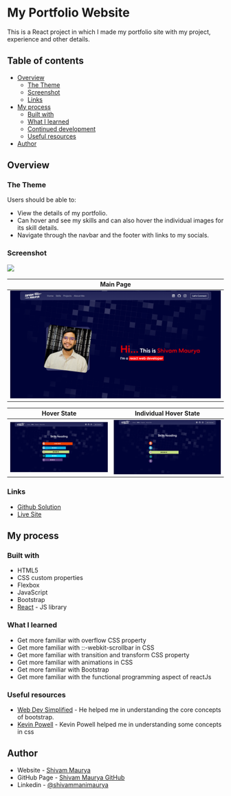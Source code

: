 # My Portfolio Website

This is a React project in which I made my portfolio site with my project, experience and other details.

## Table of contents

-   [Overview](#overview)
    -   [The Theme](#the-theme)
    -   [Screenshot](#screenshot)
    -   [Links](#links)
-   [My process](#my-process)
    -   [Built with](#built-with)
    -   [What I learned](#what-i-learned)
    -   [Continued development](#continued-development)
    -   [Useful resources](#useful-resources)
-   [Author](#author)

## Overview

### The Theme

Users should be able to:

-   View the details of my portfolio.
-   Can hover and see my skills and can also hover the individual images for its skill details.
-   Navigate through the navbar and the footer with links to my socials.

### Screenshot

![](./screenshot.jpg)

| Main Page                                                                |
| ------------------------------------------------------------------------ |
| ![Main_page](./src/components/images/screenshots/portfolio_mainpage.png) |

| Hover State                                                                  | Individual Hover State                                                                             |
| ---------------------------------------------------------------------------- | -------------------------------------------------------------------------------------------------- |
| ![hover_state](./src/components/images/screenshots/portfolio_hoverstate.png) | ![Individual_Hover_state](./src/components/images/screenshots/portfolio_individual_hoverstate.png) |

### Links

-   [Github Solution](https://github.com/ShivamManiMaurya/my_portfolio_website)
-   [Live Site](https://shivammanimaurya.github.io/my_portfolio_website/)

## My process

### Built with

-   HTML5
-   CSS custom properties
-   Flexbox
-   JavaScript
-   Bootstrap
-   [React](https://reactjs.org/) - JS library

### What I learned

-   Get more familiar with overflow CSS property
-   Get more familiar with ::-webkit-scrollbar in CSS
-   Get more familiar with transition and transform CSS property
-   Get more familiar with animations in CSS
-   Get more familiar with Bootstrap
-   Get more familiar with the functional programming aspect of reactJs

### Useful resources

-   [Web Dev Simplified](https://www.youtube.com/@WebDevSimplified) - He helped me in understanding the core concepts of bootstrap.
-   [Kevin Powell](https://www.youtube.com/@KevinPowell) - Kevin Powell helped me in understanding some concepts in css

## Author

-   Website - [Shivam Maurya](https://shivammanimaurya.github.io/my_portfolio_website/)
-   GitHub Page - [Shivam Maurya GitHub](https://github.com/ShivamManiMaurya)
-   Linkedin - [@shivammanimaurya](https://www.linkedin.com/in/shivammanimaurya)
